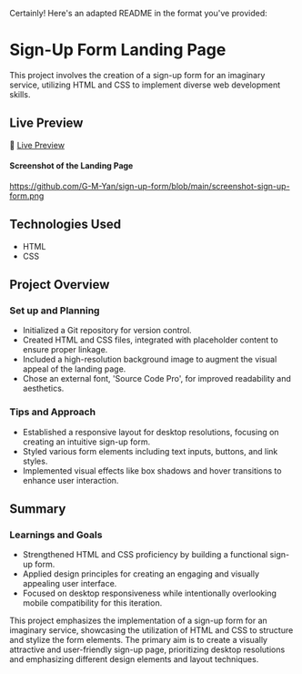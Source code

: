 Certainly! Here's an adapted README in the format you've provided:

# Sign-Up Form Landing Page

This project involves the creation of a sign-up form for an imaginary service, utilizing HTML and CSS to implement diverse web development skills.

## Live Preview
🔗 [Live Preview](https://g-m-yan.github.io/sign-up-form/)

#### Screenshot of the Landing Page
https://github.com/G-M-Yan/sign-up-form/blob/main/screenshot-sign-up-form.png

## Technologies Used
- HTML
- CSS

## Project Overview

### Set up and Planning
- Initialized a Git repository for version control.
- Created HTML and CSS files, integrated with placeholder content to ensure proper linkage.
- Included a high-resolution background image to augment the visual appeal of the landing page.
- Chose an external font, 'Source Code Pro', for improved readability and aesthetics.

### Tips and Approach
- Established a responsive layout for desktop resolutions, focusing on creating an intuitive sign-up form.
- Styled various form elements including text inputs, buttons, and link styles.
- Implemented visual effects like box shadows and hover transitions to enhance user interaction.

## Summary

### Learnings and Goals
- Strengthened HTML and CSS proficiency by building a functional sign-up form.
- Applied design principles for creating an engaging and visually appealing user interface.
- Focused on desktop responsiveness while intentionally overlooking mobile compatibility for this iteration.

This project emphasizes the implementation of a sign-up form for an imaginary service, showcasing the utilization of HTML and CSS to structure and stylize the form elements. The primary aim is to create a visually attractive and user-friendly sign-up page, prioritizing desktop resolutions and emphasizing different design elements and layout techniques.